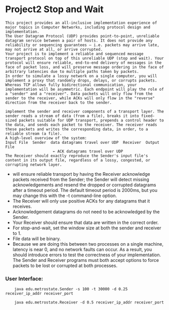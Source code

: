 # Project2 Stop and Wait

    This project provides an all-inclusive implementation experience of major topics in Computer Networks, including protocol design and implementation.
    The User Datagram Protocol (UDP) provides point-to-point, unreliable datagram service between a pair of hosts. It does not provide any reliability or sequencing guarantees – i.e. packets may arrive late, may not arrive at all, or arrive corrupted. 
    Your project is to implement a reliable and sequenced message transport protocol on top of this unreliable UDP (stop and wait). Your protocol will ensure reliable, end-to-end delivery of messages in the face of packet loss, and will preserve message ordering in the face of arbitrary latencies due to multiple paths taken by packets.
    In order to simulate a lossy network on a single computer, you will implement a proxy that randomly drops, delays, or corrupts packets.
    Whereas TCP allows fully bidirectional communication, your implementation will be asymmetric. Each endpoint will play the role of a "sender" and a "receiver". Data packets will only flow from the sender to the receiver, while ACKs will only flow in the "reverse" direction from the receiver back to the sender. 

    implement the sender and receiver components of a transport layer. The sender reads a stream of data (from a file), breaks it into fixed-sized packets suitable for UDP transport, prepends a control header to the data, and sends each packet to the receiver. The receiver reads these packets and writes the corresponding data, in order, to a reliable stream (a file). 
    A high-level overview of the system:
    Input File  Sender  data datagrams travel over UDP  Receiver  Output File 
	                     ← ACK datagrams travel over UDP  
    The Receiver should exactly reproduce the Sender's input file's content in its output file, regardless of a lossy, congested, or corrupting network layer. 
- will ensure reliable transport by having the Receiver acknowledge packets received from the Sender; the Sender will detect missing acknowledgements and resend the dropped or corrupted datagrams after a timeout period. The default timeout period is 2000ms, but you may change this with the -t command-line option. 
- The Receiver will only use positive ACKs for any datagrams that it receives. 
- Acknowledgement datagrams do not need to be acknowledged by the Sender.
- Your Receiver should ensure that data are written in the correct order. 
- For stop-and-wait, set the window size at both the sender and receiver to 1. 
- File data will be binary. 
- Because we are doing this between two processes on a single machine, latency is near 0, and no network faults can occur. As a result, you should introduce errors to test the correctness of your implementation. The Sender and Receiver programs must both accept options to force packets to be lost or corrupted at both processes. 

### User Interface:
    
        java edu.metrostate.Sender -s 100 -t 30000 -d 0.25 receiver_ip_addr receiver_port
        
        java edu.metrostate.Receiver -d 0.5 receiver_ip_addr receiver_port